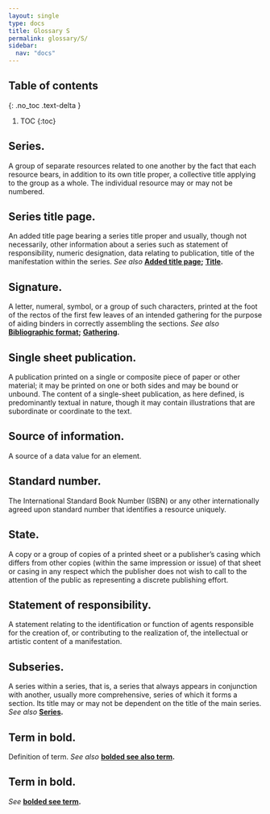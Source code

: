 ```yaml
---
layout: single
type: docs
title: Glossary S
permalink: glossary/S/
sidebar:
  nav: "docs"
---
```


## Table of contents
{: .no_toc .text-delta }

1. TOC
{:toc}

## **Series.**
A group of separate resources related to one another by the fact that each resource bears, in addition to its own title proper, a collective title applying to the group as a whole. The individual resource may or may not be numbered.

## **Series title page.**
An added title page bearing a series title proper and usually, though not necessarily, other information about a series such as statement of responsibility, numeric designation, data relating to publication, title of the manifestation within the series. *See also* **[Added title page](/DCRMR/glossary/A/#Added-title-page);** **[Title](/DCRMR/glossary/T/#Title).**

## **Signature.**
A letter, numeral, symbol, or a group of such characters, printed at the foot of the rectos of the first few leaves of an intended gathering for the purpose of aiding binders in correctly assembling the sections. *See also* **[Bibliographic format](/DCRMR/glossary/B/#Bibliographic-format);** **[Gathering](/DCRMR/glossary/G/#Gathering).**

## **Single sheet publication.**
A publication printed on a single or composite piece of paper or other material; it may be printed on one or both sides and may be bound or unbound. The content of a single-sheet publication, as here defined, is predominantly textual in nature, though it may contain illustrations that are subordinate or coordinate to the text.

## **Source of information.**
A source of a data value for an element.

## **Standard number.**
The International Standard Book Number (ISBN) or any other internationally agreed upon standard number that identifies a resource uniquely.

## **State.**
A copy or a group of copies of a printed sheet or a publisher’s casing which differs from other copies (within the same impression or issue) of that sheet or casing in any respect which the publisher does not wish to call to the attention of the public as representing a discrete publishing effort.

## **Statement of responsibility.**
A statement relating to the identification or function of agents responsible for the creation of, or contributing to the realization of, the intellectual or artistic content of a manifestation.

## **Subseries.**
A series within a series, that is, a series that always appears in conjunction with another, usually more comprehensive, series of which it forms a section. Its title may or may not be dependent on the title of the main series. *See also* **[Series](/DCRMR/glossary/S/#Series).**

## **Term in bold.** 
Definition of term. *See also* **[bolded see also term](/DCRMR/glossary/Letter/#bolded-see-also-term).**

## **Term in bold.**
*See* **[bolded see term](/DCRMR/glossary/Letter/#bolded-see-also-term).**
